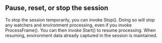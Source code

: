 ## Pause, reset, or stop the session

To stop the session temporarily, you can invoke Stop(). Doing so will stop any watchers and environment processing, even if you invoke ProcessFrame(). You can then invoke Start() to resume processing. When resuming, environment data already captured in the session is maintained.
